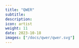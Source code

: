 ```yaml
---
title: "QWER"
subtitle:
description:
icon: artist
weight: 11
date: 2023-10-18
images: ["/docs/qwer/qwer.svg"]
---
```

